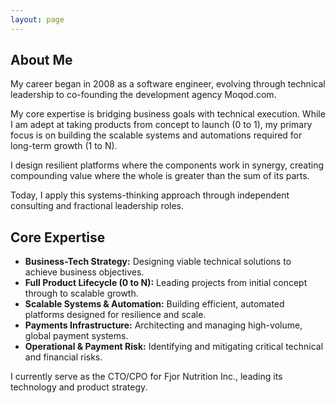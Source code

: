 ```yaml
---
layout: page
---
```


## About Me

My career began in 2008 as a software engineer, evolving through technical leadership to co-founding the development agency Moqod.com.

My core expertise is bridging business goals with technical execution. While I am adept at taking products from concept to launch (0 to 1), my primary focus is on building the scalable systems and automations required for long-term growth (1 to N).

I design resilient platforms where the components work in synergy, creating compounding value where the whole is greater than the sum of its parts.

Today, I apply this systems-thinking approach through independent consulting and fractional leadership roles.

## Core Expertise

* **Business-Tech Strategy:** Designing viable technical solutions to achieve business objectives.
* **Full Product Lifecycle (0 to N):** Leading projects from initial concept through to scalable growth.
* **Scalable Systems & Automation:** Building efficient, automated platforms designed for resilience and scale.
* **Payments Infrastructure:** Architecting and managing high-volume, global payment systems.
* **Operational & Payment Risk:** Identifying and mitigating critical technical and financial risks.

I currently serve as the CTO/CPO for Fjor Nutrition Inc., leading its technology and product strategy.